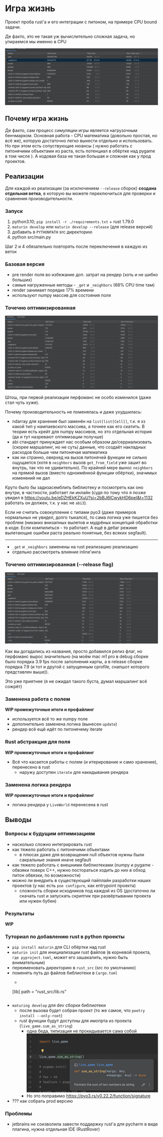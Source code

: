# Игра жизнь

Проект проба rust'а и его интеграции с питоном, на примере CPU bound задачи.

Де факто, это не такая уж вычислительно сложная задача, но упираемся мы именно в CPU

![Профайлинг pure python версии](./docs/pure%20python%20profile.png)

## Почему игра жизнь

Де факто, сам процесс симуляции игры является нагрузочным бенчмарком. Основная работа - CPU математика (довольно
простая, но всё же), которую достаточно легко вынести отдельно и использовать. Но при этом есть сопуствующие нюансы (
нужно работать с питонячими объектами из раста, есть потенциал в обёртке над pygame в том числе ). А кодовая база не
такая большая и сложная как у прод проектов.

## Реализации

Для каждой из реализации (за исключением `--release` сборок) **создана отдельная ветка**, в которую вы можете
переключиться
для проверки и сравнения производительности.

### Запуск

1. python3.10; `pip install -r ./requirements.txt` + rust 1.79.0
2. `maturin develop` или `maturin develop --release` (для release версий)
3. добавить в `PYTHONPATH` src директорию
4. python src/main.py

Шаг 2 и 4 обязательно повторять после переключения в каждую из веток

### Базовая версия

- pre render поля во избежание доп. затрат на рендер (хоть и не шибко больших)
- самые нагруженные методы - `_get` и `_neighbors` (68% CPU time там)
- render занимает порядке 17% времени
- используют numpy массив для состояния поля

### Точечно оптимизированная

![первый вариант оптимизации](./docs/first%20rust%20impl%20profile.png)

Штош, при первой реализации перфоманс не особо изменился (даже стал чуть хуже).

Почему производительность не поменялась и даже ухудшилась:

- ndarray для хранения был заменён на `list[list[Cell]]`, т.к. я хз какой тип у нампаевского массива, а точнее как его
  скатить. В теории есть крейт для numpy массивов, но это отдельная история (да и тут назревают оптимизации получше)
- abi стандарт принуждает нас особым образом де/серриализовать (скорее маршалинг, но не суть) данные, что создаёт
  накладных расходов больше чем питонячая математика
- как ни странно, оверхед на вызов питонячей функции не сильно ощущается (хотя в `neighbors` вызов `get_from_field` уже
  зашит во внутрь, так что не удивительно). По крайней мере вынос `neighbors` на прямой вызов (вместо одноимённой
  функции обёртки), значимых изменений не дал

Круто было бы задизасемблить библиотеку и посмотреть как оно внутри, в частности, работает ли инлайн (судя по тому что я
позже увидел в https://youtu.be/eDZHEkKZXuU?si=2bBJ6lCwykHD6peI&t=1132 работать он должен, т.к. у нас не `abi3`).

Если не считать совокупление с типами pyo3 (даже примеров нормальных не увидел, долго тыкался), то сама логика уже
пишется без проблем (никаких внизапных вылетов и мудрёных концепций обработки в коде. Если компилиться - то работает. А
ещё в дебаг режиме вылетающие ошибки раста реально понятные, без всяких segfault).

------

- `_get` и `_neighbors` заменены на rust реализацию реализацию
- отдельно рассмотреть влияние inline'инга

### Точечно оптимизированная (--release flag)

![первый вариант оптимизации](./docs/first%20rust%20impl%20profile%20with%20release%20flag.png)

Как вы догадались из названия, просто добавился релиз флаг, но перфоманс вырос значительно (на моём mac m1 pro в debug
сборке было порядка 3.9 fps после заполнения карты, а в release сборке порядка 7.9 (и тот и другой с запущенным
cprofile, снапшот которого представлен выше)).

Это уже приятнее (я не ожидал такого буста, думал маршалинг всё сожрёт)

### Заменена работа с полем

**WIP промежуточные итоги и профайлинг**

- используется всё то же numpy поле
- дополнительно заменена логика (вынесен `update`)
- рендер всё ещё идёт по питонячему iterate

### Rust абстракция для поля

**WIP промежуточные итоги и профайлинг**

- Всё что касается работы с полем (и итерирование и само хранение), перенесено в rust
    - наружу доступен `iterate` для накидывания рендера

### Заменена логика рендера

**WIP промежуточные итоги и профайлинг**

- логика рендера у `LiveWorld` перенесена в rust

## Выводы

### Вопросы к будущим оптимизациям

- насколько сложно интегрировать rust
- как тяжело работать с питонячими объектами
    - в плюсах даже для возвращения null объектов нужны были сакральные знания иначе segfault
- как тяжело работать с внешними библиотеками (numpy и pygame - обвзяки поверх C++, нужно постораться ходить до них в
  обход питон обвязки, по возможности)
- можно ли внедрить в существующий пайплайн разработки наших проектов (у нас есть `poe configure`, как entrypoint
  проекта)
    - сложность сборки исходников под каждой из OS (достаточно ли скачать rust и запускать скриптик при развёртывании
      проекта или нужен бубен)

### Результаты

**WIP**

### Туториал по добавлению rust в python проекты

- `pip install maturin` для CLI обёртки над rust
- `maturin init` для инициализации rust файлов (в корневой проекта, `где pyproject.toml`, может его зашакалить, нужно
  быть внимательным)
- переименовать директорию в `rust_src` (src по умолчанию)
- поменять путь до файлов библиотеки в `Cargo.toml`
    - ```toml
  [lib]
  path = "rust_src/lib.rs"
    ```
- `maturing develop` для dev сборки библиотеки
    - после вызова будет собран проект (то же самое, что `poetry install --only-root`)
    - rust функции будут доступны для имопрта из проекта (`live_game.sum_as_string`)
        - одна беда, типизация не прокидывается сама
          собой ![пример вызова доступного после сборки](docs/build_rust_lib_import_example.png)
        - Но это поправимо https://pyo3.rs/v0.22.2/function/signature
- ??? как собрать prod версию

### Проблемы

- jetbrains не соизволила завести поддержку rust'а для pycharm в виде плагина, нужна отдельная IDE (RustRover)